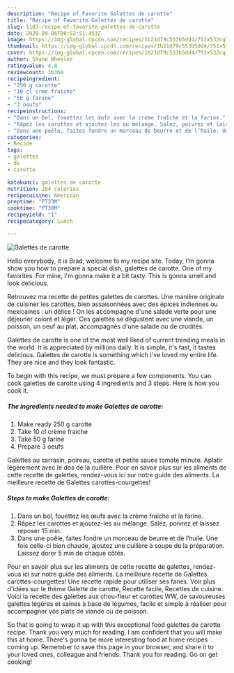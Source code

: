 ```yaml
---
description: "Recipe of Favorite Galettes de carotte"
title: "Recipe of Favorite Galettes de carotte"
slug: 1183-recipe-of-favorite-galettes-de-carotte
date: 2020-09-06T00:52:51.453Z
image: https://img-global.cpcdn.com/recipes/1b21d79c553b5dd4/751x532cq70/galettes-de-carotte-photo-principale-de-la-recette.jpg
thumbnail: https://img-global.cpcdn.com/recipes/1b21d79c553b5dd4/751x532cq70/galettes-de-carotte-photo-principale-de-la-recette.jpg
cover: https://img-global.cpcdn.com/recipes/1b21d79c553b5dd4/751x532cq70/galettes-de-carotte-photo-principale-de-la-recette.jpg
author: Shane Wheeler
ratingvalue: 4.8
reviewcount: 36368
recipeingredient:
- "250 g carotte"
- "10 cl crme fraiche"
- "50 g farine"
- "3 oeufs"
recipeinstructions:
- "Dans un bol, fouettez les œufs avec la crème fraîche et la farine."
- "Râpez les carottes et ajoutez-les au mélange. Salez, poivrez et laissez reposer 15 min."
- "Dans une poêle, faites fondre un morceau de beurre et de l’huile. Une fois celle-ci bien chaude, ajoutez une cuillère à soupe de la préparation. Laissez dorer 5 min de chaque côtés."
categories:
- Recipe
tags:
- galettes
- de
- carotte

katakunci: galettes de carotte 
nutrition: 284 calories
recipecuisine: American
preptime: "PT33M"
cooktime: "PT38M"
recipeyield: "1"
recipecategory: Lunch

---
```



![Galettes de carotte](https://img-global.cpcdn.com/recipes/1b21d79c553b5dd4/751x532cq70/galettes-de-carotte-photo-principale-de-la-recette.jpg)

Hello everybody, it is Brad, welcome to my recipe site. Today, I'm gonna show you how to prepare a special dish, galettes de carotte. One of my favorites. For mine, I'm gonna make it a bit tasty. This is gonna smell and look delicious.

Retrouvez ma recette de petites galettes de carottes. Une manière originale de cuisiner les carottes, bien assaisonnées avec des épices indiennes ou mexicaines : un délice ! On les accompagne d&#39;une salade verte pour une déjeuner coloré et léger. Ces galettes se dégustent avec une viande, un poisson, un oeuf au plat, accompagnés d&#39;une salade ou de crudités.

Galettes de carotte is one of the most well liked of current trending meals in the world. It is appreciated by millions daily. It is simple, it's fast, it tastes delicious. Galettes de carotte is something which I've loved my entire life. They are nice and they look fantastic.


To begin with this recipe, we must prepare a few components. You can cook galettes de carotte using 4 ingredients and 3 steps. Here is how you cook it.

<!--inarticleads1-->

##### The ingredients needed to make Galettes de carotte:

1. Make ready 250 g carotte
1. Take 10 cl crème fraiche
1. Take 50 g farine
1. Prepare 3 oeufs


Galettes au sarrasin, poireau, carotte et petite sauce tomate minute. Aplatir légèrement avec le dos de la cuillère. Pour en savoir plus sur les aliments de cette recette de galettes, rendez-vous ici sur notre guide des aliments. La meilleure recette de Galettes carottes-courgettes! 

<!--inarticleads2-->

##### Steps to make Galettes de carotte:

1. Dans un bol, fouettez les œufs avec la crème fraîche et la farine.
1. Râpez les carottes et ajoutez-les au mélange. Salez, poivrez et laissez reposer 15 min.
1. Dans une poêle, faites fondre un morceau de beurre et de l’huile. Une fois celle-ci bien chaude, ajoutez une cuillère à soupe de la préparation. Laissez dorer 5 min de chaque côtés.


Pour en savoir plus sur les aliments de cette recette de galettes, rendez-vous ici sur notre guide des aliments. La meilleure recette de Galettes carottes-courgettes! Une recette rapide pour utiliser ses fanes. Voir plus d&#39;idées sur le thème Galette de carotte, Recette facile, Recettes de cuisine. Voici la recette des galettes aux chou-fleur et carottes WW, de savoureuses galettes légères et saines à base de légumes, facile et simple à réaliser pour accompagner vos plats de viande ou de poisson. 

So that is going to wrap it up with this exceptional food galettes de carotte recipe. Thank you very much for reading. I am confident that you will make this at home. There's gonna be more interesting food at home recipes coming up. Remember to save this page in your browser, and share it to your loved ones, colleague and friends. Thank you for reading. Go on get cooking!
